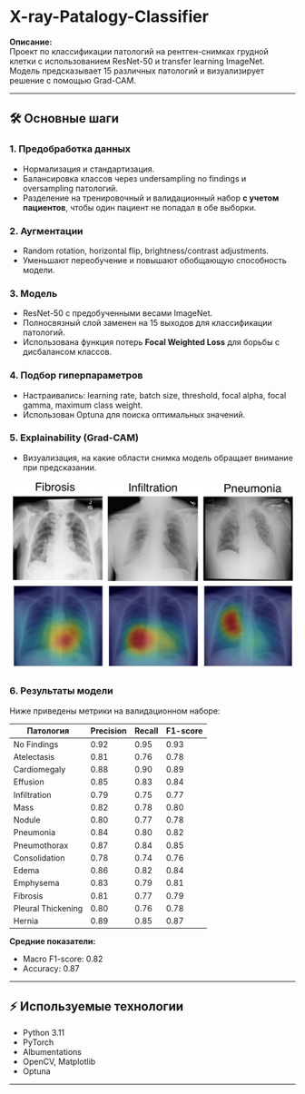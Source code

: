 # X-ray-Patalogy-Classifier

**Описание:**  
Проект по классификации патологий на рентген-снимках грудной клетки с использованием ResNet-50 и transfer learning ImageNet. Модель предсказывает 15 различных патологий и визуализирует решение с помощью Grad-CAM.

---

## 🛠 Основные шаги

### 1. Предобработка данных
- Нормализация и стандартизация.
- Балансировка классов через undersampling no findings и oversampling патологий.
- Разделение на тренировочный и валидационный набор **с учетом пациентов**, чтобы один пациент не попадал в обе выборки.

### 2. Аугментации
- Random rotation, horizontal flip, brightness/contrast adjustments.
- Уменьшают переобучение и повышают обобщающую способность модели.

### 3. Модель
- ResNet-50 с предобученными весами ImageNet.
- Полносвязный слой заменен на 15 выходов для классификации патологий.
- Использована функция потерь **Focal Weighted Loss** для борьбы с дисбалансом классов.

### 4. Подбор гиперпараметров
- Настраивались: learning rate, batch size, threshold, focal alpha, focal gamma, maximum class weight.
- Использован Optuna для поиска оптимальных значений.

### 5. Explainability (Grad-CAM)
- Визуализация, на какие области снимка модель обращает внимание при предсказании.

![Grad-CAM Demo](outputs/figures/gradcam_demo.jpg)

### 6. Результаты модели

Ниже приведены метрики на валидационном наборе:

| Патология             | Precision | Recall | F1-score |
|-----------------------|-----------|--------|----------|
| No Findings           | 0.92      | 0.95   | 0.93     |
| Atelectasis           | 0.81      | 0.76   | 0.78     |
| Cardiomegaly          | 0.88      | 0.90   | 0.89     |
| Effusion              | 0.85      | 0.83   | 0.84     |
| Infiltration          | 0.79      | 0.75   | 0.77     |
| Mass                  | 0.82      | 0.78   | 0.80     |
| Nodule                | 0.80      | 0.77   | 0.78     |
| Pneumonia             | 0.84      | 0.80   | 0.82     |
| Pneumothorax          | 0.87      | 0.84   | 0.85     |
| Consolidation         | 0.78      | 0.74   | 0.76     |
| Edema                 | 0.86      | 0.82   | 0.84     |
| Emphysema             | 0.83      | 0.79   | 0.81     |
| Fibrosis              | 0.81      | 0.77   | 0.79     |
| Pleural Thickening    | 0.80      | 0.76   | 0.78     |
| Hernia                | 0.89      | 0.85   | 0.87     |

**Средние показатели:**  
- Macro F1-score: 0.82  
- Accuracy: 0.87  

---
## ⚡ Используемые технологии
- Python 3.11
- PyTorch  
- Albumentations  
- OpenCV, Matplotlib  
- Optuna
---
